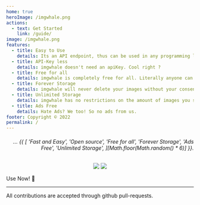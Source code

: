 ```yaml
---
home: true
heroImage: /imgwhale.png
actions:
  - text: Get Started
    link: /guide/
image: /imgwhale.png
features:
  - title: Easy to Use
    details: Its an API endpoint, thus can be used in any programming language over HTTP.
  - title: API-Key less
    details: imgwhale doesn't need an apiKey. Cool right ?
  - title: Free for all
    details: imgwhale is completely free for all. Literally anyone can use it.
  - title: Forever Storage
    details: imgwhale will never delete your images without your consent.
  - title: Unlimited Storage
    details: imgwhale has no restrictions on the amount of images you store on us.
  - title: Ads Free
    details: Hate Ads? We too! So no ads from us.
footer: Copyright © 2022
permalink: /
---
```


<h6 align="right">... {{ [
  'Fast and Easy',
  'Open source',
  'Free for all',
  'Forever Storage',
  'Ads Free',
  'Unlimited Storage',
][Math.floor(Math.random() * 6)] }}.</h6>

<p align="center"><img src="http://stats.imgwhale.xyz/views" /> <img src="http://stats.imgwhale.xyz/apiUsage" /></p>

Use Now! :rocket:

---

All contributions are accepted through github pull-requests.
